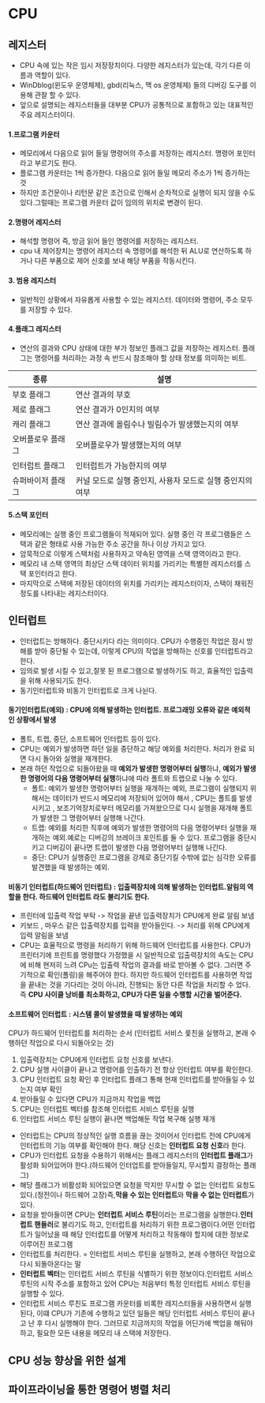 # CPU

## 레지스터
- CPU 속에 있는 작은 임시 저장장치이다.  다양한 레지스터가 있는데, 각기 다른 이름과 역할이 있다.
- WinDblog(윈도우 운영체제), gbd(리눅스, 맥 os 운영체제) 들의 디버깅 도구를 이용해 관찰 할 수 있다.
- 앞으로 설명되는 레지스터들을 대부분 CPU가 공통적으로 포함하고 있는 대표적인 주요 레지스터이다. 

#### 1.프로그램 카운터
- 메모리에서 다음으로 읽어 들일 명령어의 주소를 저장하는 레지스터. 명령어 포인터 라고 부르기도 한다.
- 플로그램 카운터는 1씩 증가한다. 다음으로 읽어 들일 메모리 주소가 1씩 증가하는 것
- 하지만 조건문이나 리턴문 같은 조건으로 인해서 순차적으로 실행이 되지 않을 수도 있다.그럴때는 프로그램 카운터 값이 임의의 위치로 변경이 된다.

#### 2.명령어 레지스터
- 해석할 명령어 즉, 방금 읽어 들인 명령어를 저장하는 레지스터.
- cpu 내 제어장치는 명령어 레지스터 속 명령어를 해석한 뒤 ALU로 연산하도록 하거나 다른 부품으로 제어 신호를 보내 해당 부품을 작동시킨다.

#### 3. 범용 레지스터
- 일반적인 상황에서 자유롭게 사용할 수 있는 레지스터. 데이터와 명령어, 주소 모두를 저장할 수 있다.

#### 4.플래그 레지스터
- 연산의 결과와 CPU 상태에 대한 부가 정보인 플래그 값을 저장하는 레지스터. 플래그는 명령어를 처리하는 과정 속 반드시 참조해야 할 상태 정보를 의미하는 비트.

| 종류        | 설명                                |
|-----------|-----------------------------------|
| 부호 플래그    | 연산 결과의 부호                         |
| 제로 플래그    | 연산 결과가 0인지의 여부                    |
| 캐리 플래그    | 연산 결과에 올림수나 빌림수가 발생했는지의 여부        |
| 오버플로우 플래그 | 오버플로우가 발생했는지의 여부                  |
| 인터럽트 플래그  | 인터럽트가 가능한지의 여부                    |
| 슈퍼바이저 플래그 | 커널 모드로 실행 중인지, 사용자 모드로 실행 중인지의 여부 |

#### 5.스택 포인터
- 메모리에는 실행 중인 프로그램들이 적재되어 있다. 실행 중인 각 프로그램들은 스택과 같은 형태로 사용 가능한 주소 공간을 하나 이상 가지고 있다.
- 암묵적으로 이렇게 스택처럼 사용하자고 약속된 영역을 스택 영역이라고 한다. 
- 메모리 내 스택 영역의 최상단 스택 데이터 위치를 가리키는 특별한 레지스터를 스택 포인터라고 한다.
- 마지막으로 스택에 저장된 데이터의 위치를 가리키는 레지스터이자, 스택이 채워진 정도를 나타내는 레지스터이다.


## 인터럽트 
- 인터럽트는 방해하다. 중단시키다 라는 의미이다. CPU가 수행중인 작업은 잠시 방해를 받아 중단될 수 있는데, 이렇게 CPU의 작업을 방해하는 신호를 인터럽트라고 한다.
- 임의로 발생 시킬 수 있고,잘못 된 프로그램으로 발생하기도 하고, 효율적인 입출력을 위해 사용되기도 한다.
- 동기인터럽트와 비동기 인터럽트로 크게 나뉜다.
#### 동기인터럽트(예외) : CPU에 의해 발생하는 인터럽트. 프로그래밍 오류와 같은 예외적인 상황에서 발생
- 폴트, 트랩, 중단, 소프트웨어 인터럽트 등이 있다.
- CPU는 예외가 발생하면 하던 일을 중단하고 해당 예외를 처리한다. 처리가 완료 되면 다시 돌아와 실행을 재개한다.
- 본래 하던 작업으로 되돌아왔을 때 **예외가 발생한 명령어부터 실행**하냐, **예외가 발생한 명령어의 다음 명령어부터 실행**하냐에 따라 폴트와 트랩으로 나눌 수 있다.
  - 폴트: 예외가 발생한 명령어부터 실행을 재개하는 예외, 프로그램이 실행되지 위해서는 데이터가 반드시 메모리에 저장되어 있어야 해서 , CPU는 폴트를 발생시키고
  , 보조기억장치로부터 메모리를 가져왔으므로 다시 실행을 재개해 폴트가 발생한 그 명령어부터 실행해 나간다. 
  - 트랩: 예외를 처리한 직후에 예외가 발생한 명령어의 다음 명령어부터 실행을 재개하는 예외.예로는 디버깅의 브레이크 포인트를 둘 수 있다. 프로그램을 중단시키고
  디버깅이 끝나면 트랩이 발생한 다음 명령어부터 실행해 나간다.
  - 중단: CPU가 실행중인 프로그램을 강제로 중단기킬 수밖에 없는 심각한 오류를 발견했을 때 발생하는 예외.
#### 비동기 인터럽트(하드웨어 인터럽트) : 입출력장치에 의해 발생하는 인터럽트.알림의 역할을 한다. 하드웨어 인터럽트 라도 불리기도 한다.
- 프린터에 입출력 작업 부탁 -> 작업을 끝낸 입출력장치가 CPU에게 완료 알림 보냄
- 키보드 , 마우스 같은 입출력장치를 입력을 받아들인다. -> 처리를 위해 CPU에게 입력 알림을 보냄
- CPU는 효율적으로 명령을 처리하기 위해 하드웨어 인터럽트를 사용한다. CPU가 프린터기에 프린트를 명령했다 가정했을 시 일반적으로 입출력장치의 속도는 CPU에
비해 현저히 느려 CPu는 입츌력 작업의 결과를 바로 받아볼 수 없다. 그러면 주기적으로 확인(폴링)을 해주어야 한다. 하지만 하드웨어 인터럽트를 사용하면 작업을 
끝내는 것을 기다리는 것이 아니라, 진행되는 동안 다른 작업을 처리할 수 었다. 즉 **CPU 사이클 낭비를 최소화하고, CPU가 다른 일을 수행할 시간을 벌어준다.** 
#### 소프트웨어 인터럽트 : 시스템 콜이 발생했을 때 발생하는 예외

CPU가 하드웨어 인터럽트를 처리하는 순서 (인터럽트 서비스 룿친을 실행하고, 본래 수행하던 작업으로 다시 되돌아오는 것)
1. 입출력장치는 CPU에게 인터럽트 요청 신호를 보낸다.
2. CPU 실행 사이클이 끝나고 명령어를 인출하기 전 항상 인터럽트 여부를 확인한다.
3. CPU 인터럽트 요청 확인 후 인터럽트 플래그 통해 현재 인터럽트를 받아들일 수 있는지 여부 확인
4. 받아들일 수 있다면 CPU가 지금까지 작업을 백업
5. CPU는 인터럽트 벡터를 참조해 인터럽트 서비스 루틴을 실행
6. 인터럽트 서비스 루틴 실행이 끝나면 백업해둔 작업 복구해 실행 재개

- 인터럽트는 CPU의 정상적인 실행 흐름을 끊는 것이어서 인터럽트 전에 CPU에게 인터럽트의 기능 여부를 확인해야 한다. 해당 신호는 **인터럽트 요청 신호**라 한다.
- CPU가 인터럽트 요청을 수용하기 위해서는 플래그 레지스터의 **인터럽트 플래그**가 활성화 되어있어야 한다.(하드웨어 인터업트를 받아들일지, 무시할지 결정하는 플래그)
- 해당 플래그가 비활성화 되어있으면 요청을 막지만 무시할 수 없는 인터럽트 요청도 있다.(정전이나 하드웨어 고장)즉,**막을 수 있는 인터럽트**와 **막을 수 없는 인터럽트**가 있다.
- 요청을 받아들이면 CPU는 **인터럽트 서비스 루틴**이라는 프로그램을 실행한다.**인터럽트 핸들러**로 불리기도 하고, 인터럽트를 처리하기 위한 프로그램이다.어떤 
인터럽트가 일어났을 때 해당 인터럽트를 어떻게 처리하고 작동해야 할지에 대한 정보로 이루어진 프로그램
- 인터럽트를 처리한다. = 인터럽트 서비스 루틴을 실행하고, 본래 수행하던 작업으로 다시 되돌아온다는 말
- **인터럽트 벡터**는 인터럽트 서비스 루틴을 식별하기 위한 정보이다.인터럽트 서비스 루틴의 시작 주소를 포함하고 있어 CPU는 처음부터 특정 인터럽트 서비스 루틴을 실행할 수 있다.
- 인터럽트 서비스 루친도 프로그램 카운터를 비록한 레지스터들을 사용하면서 실행된다, 이떄 CPU가 기존에 수행하고 있던 일들은 해당 인터럽트 서비스 루틴이 끝나고 난 후 다시 실행해야 한다.
그러므로 지금까지의 작업을 어딘가에 백업을 해둬야 하고, 필요한 모든 내용을 메모리 내 스택에 저장한다.

## CPU 성능 향상을 위한 설계

## 파이프라이닝을 통한 명령어 병렬 처리

